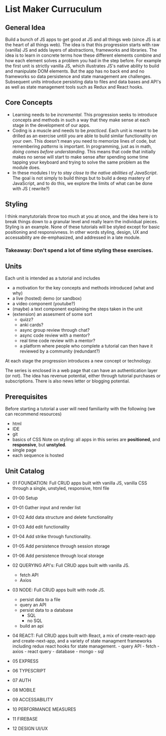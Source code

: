 # List Maker Curruculum

## General Idea
Build a bunch of JS apps to get good at JS and all things web (since JS is at the heart of all things web). The idea is that this progression starts with raw (vanilla) JS and adds layers of abstractions, frameworks and libraries. The idea is to learn in concrete terms how these different elements combine and how each element solves a problem you had in the step before.
For example the first unit is strictly vanilla JS, which illustrates JS's native ability to build and manipulate DOM elements. But the app has no back end and no frameworks so data persistence and state management are challenges. Subsequent units introduce persisting data to files and data bases and API's as well as state management tools such as Redux and React hooks.

## Core Concepts
- Learning needs to be _incremental_. This progression seeks to introduce concepts and methods in such a way that they make sense at each stage in the development of our apps.
- Coding is a muscle and needs to be _practiced_. Each unit is meant to be drilled as an exercise untill you are able to build similar functionality on your own. This doesn't mean you need to memorize lines of code, but remembering _patterns_ is important. In programming, just as in math, _doing comes before understanding_. This means that code that initially makes no sense will start to make sense after spending some time tapping your keyboard and trying to solve the same problem as the module does.
- In these modules I try to _stay close to the native abilities of JavaScript_. The goal is not simply to build things but to build a deep mastery of JavaScript, and to do this, we explore the limits of what can be done with JS ( rewrite?)

## Styling
I think manytutorials throw too much at you at once, and the idea here is to break things down to a granular level and really learn the individual pieces. Styling is an example. None of these tutorials will be styled except for basic positioning and responsivness. In other words styling, design, UX and accessability are de-emphasized, and addressed in a late module.

### Takeaway: Don't spend a lot of time styling these exercises.

## Units
Each unit is intended as a tutorial and includes

- a motivation for the key concepts and methods introduced (what and why)
- a live (hosted) demo (or sandbox)
- a video component (youtube?)
- (maybe) a text component explaining the steps taken in the unit
- (extension) an assesment of some sort
  - quizz?
  - anki cards?
  - async group review through chat?
  - async code review with a mentor?
  - real time code review with a mentor?
  - a platform where people who complete a tutorial can then have it reviewed by a community (redundant?)

At each stage the progression introduces a new concept or technology.

The series is enclosed in a web page that can have an authentication layer (or not). The idea has revenue potential, either through tutorial purchases or subscriptions.
There is also news letter or blogging potential.

## Prerequisites
Before starting a tutorial a user will need familiarity with the following (we can recommend resources)

- html
- IDE
- git
- basics of CSS
  Note on styling: all apps in this series are **positioned**, and **responsive**, but **unstyled**.
- single page
- each sequence is hosted

## Unit Catalog
- 01 FOUNDATION: Full CRUD apps built with vanilla JS, vanilla CSS through a single, unstyled, responsive, html file
- 01-00 Setup 
- 01-01 Gather input and render list
- 01-02 Add data structure and delete functionality
- 01-03 Add edit functionality
- 01-04 Add strike through functionality.
- 01-05 Add persistence through session storage
- 01-06 Add persistence through local storage

- 02 QUERYING API's: Full CRUD apps built with vanilla JS.
  - fetch API
  - Axios

- 03 NODE: Full CRUD apps built with node JS.
  - persist data to a file
  - query an API
  - persist data to a database
    - SQL
    - no SQL
  - build an api

- 04 REACT: Full CRUD apps built with React, a mix of create-react-app and create-next-app, and a variety of state managment
  frameworks including redux react hooks for state management. - query API - fetch - axios - react query - database - mongo - sql

- 05 EXPRESS
- 06 TYPESCRIPT
- 07 AUTH
- 08 MOBILE
- 09 ACCESSABILITY
- 10 PERFORMANCE MEASURES
- 11 FIREBASE
- 12 DESIGN UI/UX
